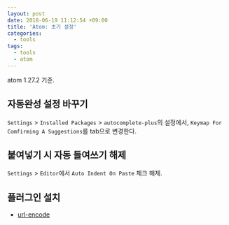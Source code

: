 ```yaml
---
layout: post
date: 2018-06-19 11:12:54 +09:00
title: 'Atom: 초기 설정'
categories:
  - tools
tags:
  - tools
  - atom
---
```


atom 1.27.2 기준.

## 자동완성 설정 바꾸기
`Settings` > `Installed Packages` > `autocomplete-plus`의 설정에서,
`Keymap For Comfirming A Suggestions`를 tab으로 변경한다.

## 붙여넣기 시 자동 들여쓰기 해제
`Settings` > `Editor`에서
`Auto Indent On Paste` 체크 해제.

## 플러그인 설치
- [url-encode](https://atom.io/packages/url-encode)
